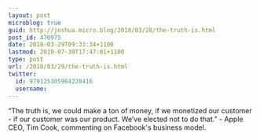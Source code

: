 ```yaml
---
layout: post
microblog: true
guid: http://joshua.micro.blog/2018/03/28/the-truth-is.html
post_id: 470975
date: 2018-03-29T09:33:34+1100
lastmod: 2019-07-30T17:47:01+1100
type: post
url: /2018/03/29/the-truth-is.html
twitter:
  id: 979125305964220416
  username: 
---
```

“The truth is, we could make a ton of money, if we monetized our customer - if our customer was our product. We’ve elected not to do that.” - Apple CEO, Tim Cook, commenting on Facebook's business model.
